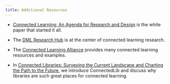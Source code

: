 ```yaml
---
title: Additional Resources
---
```



* [Connected Learning: An Agenda for Research and Design](https://dmlhub.net/publications/connected-learning-agenda-for-research-and-design/) is the white paper that started it all.

* The [DML Research Hub](https://dmlhub.net/) is at the center of connected learning research.

* The [Connected Learning Alliance](https://clalliance.org) provides many connected learning resources and examples. 

* In [Connected Libraries: Surveying the Current Landscape and Charting the Path to the Future](http://connectedlib.ischool.uw.edu/connected-learning-in-libraries), we introduce ConnectedLib and discuss why libraries are such great places for connected learning. 
